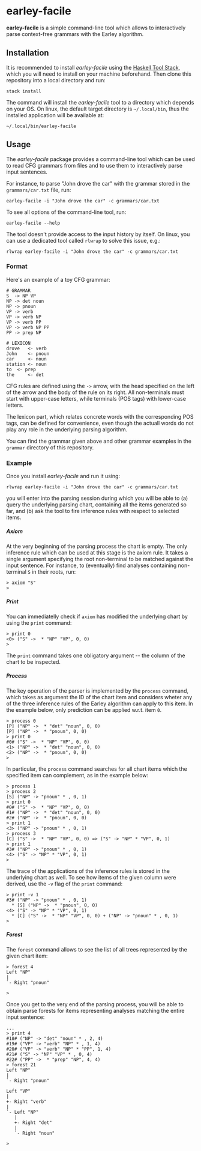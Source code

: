 earley-facile
=============

**earley-facile** is a simple command-line tool which allows to interactively
parse context-free grammars with the Earley algorithm.


Installation
------------

It is recommended to install *earley-facile* using the [Haskell Tool
Stack][stack], which you will need to install on your machine beforehand.
Then clone this repository into a local directory and run:

    stack install

The command will install the *earley-facile* tool to a directory which depends
on your OS.  On linux, the default target directory is `~/.local/bin`, thus the
installed application will be available at:

    ~/.local/bin/earley-facile

Usage
-----

The *earley-facile* package provides a command-line tool which can be used to
read CFG grammars from files and to use them to interactively parse input
sentences.

For instance, to parse "John drove the car" with the grammar stored in the
`grammars/car.txt` file, run:

    earley-facile -i "John drove the car" -c grammars/car.txt

To see all options of the command-line tool, run:

    earley-facile --help

The tool doesn't provide access to the input history by itself.
On linux, you can use a dedicated tool called `rlwrap` to solve
this issue, e.g.:

    rlwrap earley-facile -i "John drove the car" -c grammars/car.txt

### Format

Here's an example of a toy CFG grammar:
```
# GRAMMAR
S  -> NP VP
NP -> det noun
NP -> pnoun
VP -> verb
VP -> verb NP
VP -> verb PP
VP -> verb NP PP
PP -> prep NP

# LEXICON
drove 	<- verb
John 	<- pnoun
car 	<- noun
station <- noun
to 	<- prep
the 	<- det
```

CFG rules are defined using the `->` arrow, with the head specified on the
left of the arrow and the body of the rule on its right.
All non-terminals must start with upper-case letters, while terminals (POS tags)
with lower-case letters.

The lexicon part, which relates concrete words with the corresponding POS tags,
can be defined for convenience, even though the actuall words do not play any
role in the underlying parsing algorithm.

You can find the grammar given above and other grammar examples in
the `grammar` directory of this repository.

### Example

Once you install *earley-facile* and run it using:

    rlwrap earley-facile -i "John drove the car" -c grammars/car.txt

you will enter into the parsing session during which you will be able to (a)
query the underlying parsing chart, containing all the items generated so far,
and (b) ask the tool to fire inference rules with respect to selected items.

##### Axiom

At the very beginning of the parsing process the chart is empty.
The only inference rule which can be used at this stage is the axiom rule.
It takes a single argument specifying the root non-terminal to be
matched against the input sentence.
For instance, to (eventually) find analyses containing non-terminal `S` in
their roots, run:
```
> axiom "S"
>
```

##### Print

You can immediatelly check if `axiom` has modified the underlying chart
by using the `print` command: 
```
> print 0
<0> ("S" ->  * "NP" "VP", 0, 0)
>
```
The `print` command takes one obligatory argument -- the column of
the chart to be inspected.

##### Process

The key operation of the parser is implemented by the `process` command,
which takes as argument the ID of the chart item and considers wheter
any of the three inference rules of the Earley algorithm can apply to
this item.
In the example below, only prediction can be applied w.r.t. item `0`.
```
> process 0
[P] ("NP" ->  * "det" "noun", 0, 0)
[P] ("NP" ->  * "pnoun", 0, 0)
> print 0
#0# ("S" ->  * "NP" "VP", 0, 0)
<1> ("NP" ->  * "det" "noun", 0, 0)
<2> ("NP" ->  * "pnoun", 0, 0)
>
```

In particular, the `process` command searches for all chart items
which the specified item can complement, as in the example below:
```
> process 1
> process 2
[S] ("NP" -> "pnoun" * , 0, 1)
> print 0
#0# ("S" ->  * "NP" "VP", 0, 0)
#1# ("NP" ->  * "det" "noun", 0, 0)
#2# ("NP" ->  * "pnoun", 0, 0)
> print 1
<3> ("NP" -> "pnoun" * , 0, 1)
> process 3
[C] ("S" ->  * "NP" "VP", 0, 0) => ("S" -> "NP" * "VP", 0, 1)
> print 1
#3# ("NP" -> "pnoun" * , 0, 1)
<4> ("S" -> "NP" * "VP", 0, 1)
>
```

The trace of the applications of the inference rules is stored in the
underlying chart as well.  To see how items of the given column were
derived, use the `-v` flag of the `print` command:
```
> print -v 1
#3# ("NP" -> "pnoun" * , 0, 1)
  * [S] ("NP" ->  * "pnoun", 0, 0)
<4> ("S" -> "NP" * "VP", 0, 1)
  * [C] ("S" ->  * "NP" "VP", 0, 0) + ("NP" -> "pnoun" * , 0, 1)
>
```

##### Forest

The `forest` command allows to see the list of all trees represented by the
given chart item:
```
> forest 4
Left "NP"
|
`- Right "pnoun"

>
```
Once you get to the very end of the parsing process, you will be able to obtain
parse forests for items representing analyses matching the entire input
sentence:
```
...
> print 4
#18# ("NP" -> "det" "noun" * , 2, 4)
#19# ("VP" -> "verb" "NP" * , 1, 4)
#20# ("VP" -> "verb" "NP" * "PP", 1, 4)
#21# ("S" -> "NP" "VP" * , 0, 4)
#22# ("PP" ->  * "prep" "NP", 4, 4)
> forest 21
Left "NP"
|
`- Right "pnoun"

Left "VP"
|
+- Right "verb"
|
`- Left "NP"
   |
   +- Right "det"
   |
   `- Right "noun"

> 
```


[stack]: http://docs.haskellstack.org "Haskell Tool Stack"
